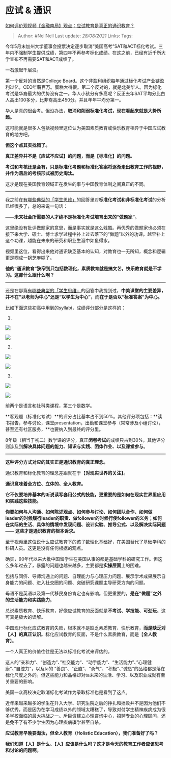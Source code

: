 # 应试 & 通识
[如何评价观视频【金融南局】观点：应试教育是真正的通识教育？](https://www.zhihu.com/question/402024436/answer/1388188173)

> Author: #NellNell 
> Last update: *28/08/2021* 
> Links:
> Tags:   

今年5月末加州大学董事会投票决定逐步取消“美国高考”SAT和ACT标化考试。三年内不强制学生提供成绩，第四年不再参考标化成绩。在这之前，已经有近千所大学宣布不再需要SAT和ACT成绩了。

一石激起千层浪。

第一个反对的当然是College Board。这个非盈利组织每年通过标化考试产业链盈利过亿，CEO年薪百万。蛋糕大得很。第二个反对的，就是北美华人。因为标化考试是华裔最大的优势没有之一。华人小孩分有多高呢？反正去年SAT平均分比白人高出100多分，比非裔高出450分。并且年年平均分第一。

华人是真的很会考。但没办法，**取消和削弱标准化考试，现在看起来就是大势所趋。**

这可能就是很多人包括视频里这位认为美国素质教育或快乐教育相异于中国应试教育的地方吧。

**但这个点其实找错了。**

**真正差异并不是【应试不应试】的问题，而是【标准化】的问题。**

**考试和考核还是会有，只是标准化考题和标准化答案将逐渐走出教育工作的视野，并作为落后的考核形式被历史淘汰。**

这才是现在美国教育领域正在发生的事与中国教育体制之间真正的不同。

---

我之前在[有哪些典型的「学生思维」](https://www.zhihu.com/question/41365485/answer/1028487100)的回答里对**标准化考试和非标准化考试**的分析已经很多了，总的来说一句话：

**——未来社会所需要的人才绝不是标准化考试培育出来的“做题家”**。

这里绝没有批评做题家的意思，而是事实就是这么残酷。再优秀的做题家也必须在接下来大学、硕士、博士求学过程中补上过去落下的“做题”以外的功课。越早补上这个功课，越能在未来的研究和职业生涯中如鱼得水。

视频里这位，看得出来他对通识缺乏基本的认知，对教育也一无所知，概念和逻辑更是糊成一锅芝麻糊了。

**他的“通识教育”狭窄到只包括数理化，素质教育就是搞文艺，快乐教育就是不学习。这都什么跟什么啊？**

---

还是在那篇[有哪些典型的「学生思维」](https://www.zhihu.com/question/41365485/answer/1028487100)的回答中我提到过，**中美课堂的主要差异，并不在“以老师为中心”还是“以学生为中心”，而在于是否以“标准答案”为中心。**

比如下面这些初高中用到的syllabi，成绩评分部分是这样的：

1.

![](https://pic3.zhimg.com/50/v2-83b2dca26b2f074b059974ce0f3a4854_720w.jpg?source=c8b7c179)

![](https://pic3.zhimg.com/80/v2-83b2dca26b2f074b059974ce0f3a4854_720w.jpg?source=c8b7c179)

  

2.

![](https://pic2.zhimg.com/50/v2-6b4581f318197297c1378af54e21d357_720w.jpg?source=c8b7c179)

![](https://pic2.zhimg.com/80/v2-6b4581f318197297c1378af54e21d357_720w.jpg?source=c8b7c179)

3.

![](https://pic3.zhimg.com/50/v2-f8b961bf07a0c4d28d76ce455189c5a1_720w.jpg?source=c8b7c179)

![](https://pic3.zhimg.com/80/v2-f8b961bf07a0c4d28d76ce455189c5a1_720w.jpg?source=c8b7c179)

前两个是语言和社科类课程，第三个是数学。

**客观题（标准化考试）**的评分占比基本占不到50%。其他评分项包括：**读书报告，参与讨论，课堂presentation，出勤和课堂参与（常常涉及小组讨论），甚至还有社区服务，**也要纳入到最终的评分里。

8年级（相当于初二）数学课的评分，真正**闭卷考试**的成绩只占到30%，其他评分则涉及到**解决具体问题的能力、知识与实践、团体作业、以及课堂参与**。

---

**这种评分方式对应的其实正是通识教育的真正理念。**

通识教育和标化教育的理念差距就在于【**对现实世界的关注】**。

**通识意味着全方位、立体的、全人教育。**

**它不仅要培养基本的听说读写套用公式的技能，更重要的是如何在现实世界里应用和实践这些技能。**

**你要如何与人沟通、如何陈述观点、如何参与讨论、如何团队合作、如何做leader的时候履行leader的职责、做follower的时候行使follower的义务；如何在实际的生活、具体的情境中发现问题、设计实验、推导公式、以及解决实际问题 —— 这些才是通识教育的根本诉求。**

至于视频里这位说什么应试教育下的孩子数理化基础好，在美国替代了基础学科的科研人员。这更是没有任何根据的观点。

确实，90年代以来大批中国留学生在美国从事的都是基础学科的研究工作。但这么多年过去了，暴露的问题也越来越多，主要都是**实操层面**上的困难。

包括与同侪、导师沟通上的问题、自理能力与心理压力问题、展示学术成果展示自身能力的问题、进入社交圈的问题、突破研究课题主导研究方向的问题。

母语不是英语以及第一代移民身份肯定也有影响。但更重要的，**是在“做题”之外的生活能力和实践能力**。

总说素质教育、快乐教育，好像应试教育的反面就是**不考试、学技能、可劲玩**。这可真是极大的误解。

中国现行标化应试教育的失败，根本就不是缺乏素质教育、快乐教育，**而是缺乏对【人】的真正认识**。标化应试教育的反面，不是什么素质教育，而是【**全人教育**】。

一个人真正的价值往往是无法以标准化考试来评估的。

这人的“亲和力”、“创造力”、”社交能力“、“动手能力”、“生活能力”、”心理健康“、”自控力“，以及ta的 “善良”、“正直”、“勇气”、“积极”、”诚恳“的品格都是落在标化尺度之外的。但这些能力和品格却对ta未来的生活、学习、以及职业成就有至关重要的影响。

美国一众高校决定取消标化考试作为录取标准也是看到了这点。

近年来越来越多的学生在升入大学、研究生院之后的挣扎和挫败并不是因为他们不够优秀，而是因为在学习成绩以外的领域太糟糕了，导致对付学生精神疾病成为很多学校面临的最大挑战之一。斥巨资建立心理咨询中心，招聘专业的心理顾问，还是免不了有不少学生因为心理疾病辍学甚至自杀。

**应试教育早晚要淘汰，但全人教育（Holistic Education），我们准备好了吗？**

**我们知道【人】是什么、【人】应该是什么吗？这才是今天的教育工作者应该思考和讨论的问题啊。**